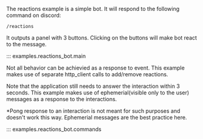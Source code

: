 The reactions example is a simple bot. It will respond to the following command on discord:
```plaintext
/reactions
```
It outputs a panel with 3 buttons. Clicking on the buttons will make bot react to the message.

::: examples.reactions_bot.main

Not all behavior can be achievied as a response to event. 
This example makes use of separate http_client calls to add/remove reactions. 

Note that the application still needs to answer the interaction within 3 seconds.
This example makes use of ephemerial(visible only to the user) messages as a response to the interactions.

*Pong response to an interaction is not meant for such purposes and doesn't work this way. Ephemerial messages are the best practice here. 

::: examples.reactions_bot.commands


